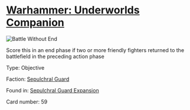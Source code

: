 # [Warhammer: Underworlds Companion](https://guidokessels.github.io/wh-underworlds)

  

![Battle Without End](https://warhammerunderworlds.com/wp-content/uploads/sites/6/2017/12/059_ENG-Battle-Without-End.png)

Score this in an end phase if two or more friendly fighters returned to the battlefield in the preceding action phase

Type: Objective

Faction: [Sepulchral Guard](https://guidokessels.github.io/wh-underworlds/factions/sepulchral-guard)

Found in: [Sepulchral Guard Expansion](https://guidokessels.github.io/wh-underworlds/locations/sepulchral-guard-expansion)

Card number: 59
